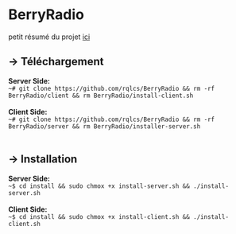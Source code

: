 # BerryRadio 
petit résumé du projet <a href="https://rqlcs.github.io/src/berryradio.html">ici</a>

## -> Téléchargement 
**Server Side:**
<br>
``~# git clone https://github.com/rqlcs/BerryRadio && rm -rf BerryRadio/client && rm BerryRadio/install-client.sh``
<br><br>
**Client Side:**
<br>
``~# git clone https://github.com/rqlcs/BerryRadio && rm -rf BerryRadio/server && rm BerryRadio/installer-server.sh``  
<br>
## -> Installation
**Server Side:**
<br>
``~$ cd install && sudo chmox +x install-server.sh && ./install-server.sh``
<br><br>
**Client Side:**
<br>
``~$ cd install && sudo chmox +x install-client.sh && ./install-client.sh`` 
